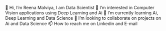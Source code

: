 👋 Hi, I’m Reena Malviya, I am Data Scientist
👀 I’m interested in Computer Vision applications using Deep Learning and Ai
🌱 I’m currently learning Ai, Deep Learning and Data Science
💞️ I’m looking to collaborate on projects on Ai and Data Science
📫 How to reach me on Linkedin and E-mail

<!---
reenamlv/reenamlv is a ✨ special ✨ repository because its `README.md` (this file) appears on your GitHub profile.
You can click the Preview link to take a look at your changes.
--->
